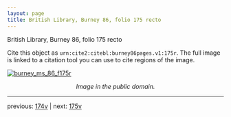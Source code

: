 ```yaml
---
layout: page
title: British Library, Burney 86, folio 175 recto
---
```


British Library, Burney 86, folio 175 recto

Cite this object as `urn:cite2:citebl:burney86pages.v1:175r`.  The full image is linked to a citation tool you can use to cite regions of the image.

[![burney_ms_86_f175r](http://www.homermultitext.org/iipsrv?IIIF=/project/homer/pyramidal/deepzoom/citebl/burney86imgs/v1/burney_ms_86_f175r.tif/full/800,/0/default.jpg)](http://www.homermultitext.org/ict2/?urn=urn:cite2:citebl:burney86imgs.v1:burney_ms_86_f175r) 

<p style="text-align: center; font-style: italic;">Image in the public domain.</p>

---

previous: [174v](../174v/) | next: [175v](../175v/)